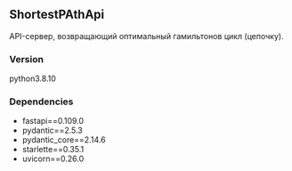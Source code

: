 ## ShortestPAthApi

API-сервер, возвращающий оптимальный гамильтонов цикл (цепочку).

### Version
python3.8.10

### Dependencies

* fastapi==0.109.0
* pydantic==2.5.3
* pydantic_core==2.14.6
* starlette==0.35.1
* uvicorn==0.26.0
